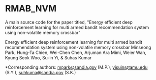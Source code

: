 # RMAB_NVM
A main source code for the paper titled, "Energy efficient deep reinforcement learning for multi armed bandit recommendation system using non-volatile memory crossbar"

Energy efficient deep reinforcement learning for multi armed bandit recommendation system using non-volatile memory crossbar
Minseong Park, Hung-Ta Chien, Wei-Chen Chen, Arjuman Ara Mimi, Weier Wan, Kyung Seok Woo, Su-in Yi, & Suhas Kumar

*Corresponding authors: mpark@sandia.gov (M.P.), yisuin@tamu.edu (S.Y.), suhkuma@sandia.gov (S.K.)
